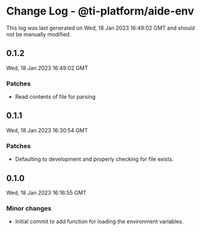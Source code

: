 # Change Log - @ti-platform/aide-env

This log was last generated on Wed, 18 Jan 2023 16:49:02 GMT and should not be manually modified.

## 0.1.2
Wed, 18 Jan 2023 16:49:02 GMT

### Patches

- Read contents of file for parsing

## 0.1.1
Wed, 18 Jan 2023 16:30:54 GMT

### Patches

- Defaulting to development and properly checking for file exists.

## 0.1.0
Wed, 18 Jan 2023 16:16:55 GMT

### Minor changes

- Initial commit to add function for loading the environment variables.

